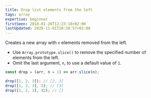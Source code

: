 ```yaml
---
title: Drop list elements from the left
tags: array
expertise: beginner
firstSeen: 2018-01-26T12:23:18+02:00
lastUpdated: 2020-11-01T20:50:57+02:00
---
```


Creates a new array with `n` elements removed from the left.

- Use `Array.prototype.slice()` to remove the specified number of elements from the left.
- Omit the last argument, `n`, to use a default value of `1`.

```js
const drop = (arr, n = 1) => arr.slice(n);
```

```js
drop([1, 2, 3]); // [2, 3]
drop([1, 2, 3], 2); // [3]
drop([1, 2, 3], 42); // []
```

